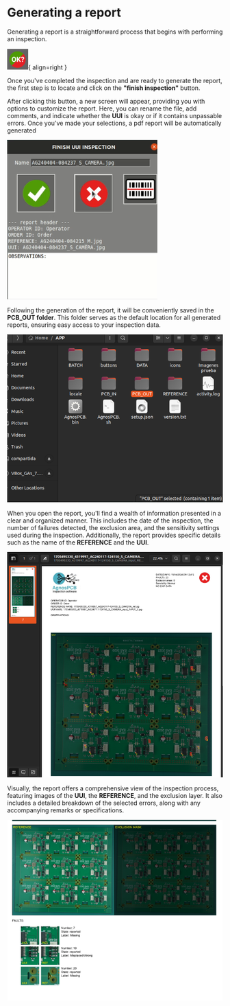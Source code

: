 # Generating a report


Generating a report is a straightforward process that begins with performing an inspection.

![alt text](assets/finish-inspection-button.png){ align=right }

Once you've completed the inspection and are ready to generate the report, the first step is to locate and click on the **"finish inspection"** button.

After clicking this button, a new screen will appear, providing you with options to customize the report. Here, you can rename the file, add comments, and indicate whether the **UUI** is okay or if it contains unpassable errors. Once you've made your selections, a pdf report will be automatically generated

![alt text](assets/finish-inspecttion-barcode.png)

Following the generation of the report, it will be conveniently saved in the **PCB_OUT folder**. This folder serves as the default location for all generated reports, ensuring easy access to your inspection data.

![alt text](assets/PCB-OUT.png)

When you open the report, you'll find a wealth of information presented in a clear and organized manner. This includes the date of the inspection, the number of failures detected, the exclusion area, and the sensitivity settings used during the inspection. Additionally, the report provides specific details such as the name of the **REFERENCE** and the **UUI**.

![alt text](assets/REPORT1.png)


Visually, the report offers a comprehensive view of the inspection process, featuring images of the **UUI**, the **REFERENCE**, and the exclusion layer. It also includes a detailed breakdown of the selected errors, along with any accompanying remarks or specifications.

![alt text](assets/REPORT2.png)
